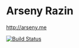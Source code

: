 # Arseny Razin

http://arseny.me

[![Build Status](https://travis-ci.org/spuf/spuf.github.io.svg?branch=master)](https://travis-ci.org/spuf/spuf.github.io)
